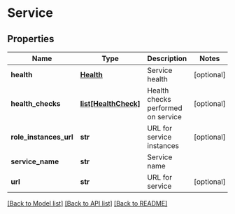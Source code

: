 # Service

## Properties
Name | Type | Description | Notes
------------ | ------------- | ------------- | -------------
**health** | [**Health**](Health.md) | Service health | [optional] 
**health_checks** | [**list[HealthCheck]**](HealthCheck.md) | Health checks performed on service | [optional] 
**role_instances_url** | **str** | URL for service instances | [optional] 
**service_name** | **str** | Service name | 
**url** | **str** | URL for service | [optional] 

[[Back to Model list]](../README.md#documentation-for-models) [[Back to API list]](../README.md#documentation-for-api-endpoints) [[Back to README]](../README.md)


